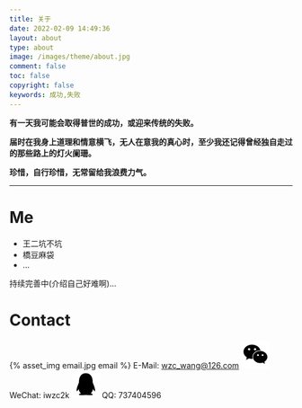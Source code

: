 ```yaml
---
title: 关于
date: 2022-02-09 14:49:36
layout: about
type: about
image: /images/theme/about.jpg
comment: false
toc: false
copyright: false
keywords: 成功,失败
---
```


**有一天我可能会取得普世的成功，或迎来传统的失败。**

**届时在我身上道理和情意横飞，无人在意我的真心时，至少我还记得曾经独自走过的那些路上的灯火阑珊。**

**珍惜，自行珍惜，无常留给我浪费力气。**

------

# Me

- 王二坑不坑
- 橋豆麻袋
- ...

持续完善中(介绍自己好难啊)...







# Contact

{% asset_img email.jpg email %} E-Mail: wzc_wang@126.com
<img src="wechat.png" style="zoom:25%;" /> WeChat: iwzc2k
<img src="qq.png" style="zoom:25%;" /> QQ: 737404596

